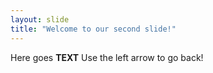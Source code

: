 ```yaml
---
layout: slide
title: "Welcome to our second slide!"
---
```

Here goes **TEXT** 
Use the left arrow to go back!
